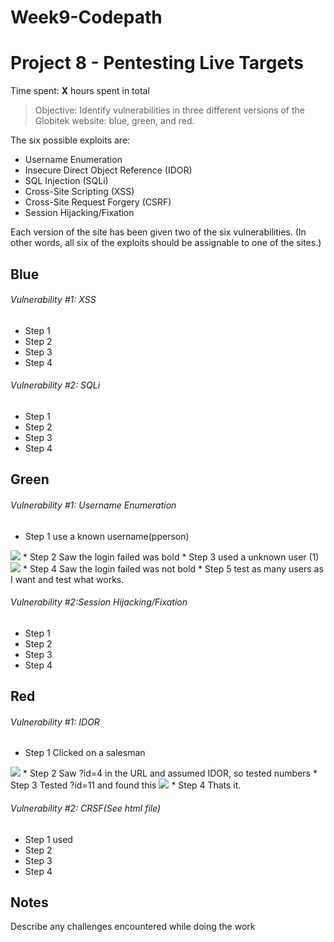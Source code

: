 # Week9-Codepath
# Project 8 - Pentesting Live Targets

Time spent: **X** hours spent in total

> Objective: Identify vulnerabilities in three different versions of the Globitek website: blue, green, and red.

The six possible exploits are:
* Username Enumeration
* Insecure Direct Object Reference (IDOR)
* SQL Injection (SQLi)
* Cross-Site Scripting (XSS)
* Cross-Site Request Forgery (CSRF)
* Session Hijacking/Fixation

Each version of the site has been given two of the six vulnerabilities. (In other words, all six of the exploits should be assignable to one of the sites.)

## Blue

###### Vulnerability #1: XSS
* Step 1
* Step 2
* Step 3
* Step 4

###### Vulnerability #2: SQLi
* Step 1
* Step 2
* Step 3
* Step 4

## Green

###### Vulnerability #1: Username Enumeration
* Step 1 use a known username(pperson)
 <img src="https://github.com/abreyesromo/Week9-Codepath/blob/master/Images/Week9-Green-Vul1-1.png">
* Step 2 Saw the login failed was bold
* Step 3 used a unknown user (1)
 <img src="https://github.com/abreyesromo/Week9-Codepath/blob/master/Images/Week9-Green-Vul1-2.png">
* Step 4 Saw the login failed was not bold
* Step 5 test as many users as I want and test what works.

###### Vulnerability #2:Session Hijacking/Fixation
* Step 1
* Step 2
* Step 3
* Step 4

## Red ##

###### Vulnerability #1: IDOR
* Step 1 Clicked on a salesman
 <img src="https://github.com/abreyesromo/Week9-Codepath/blob/master/Images/Week9-RED-Vul1-1.png">
* Step 2 Saw ?id=4 in the URL and assumed IDOR, so tested numbers
* Step 3 Tested ?id=11 and found this
 <img src="https://github.com/abreyesromo/Week9-Codepath/blob/master/Images/Week9-RED-Vul1-1.png">
* Step 4 Thats it.

###### Vulnerability #2: CRSF(See html file)
* Step 1 used
* Step 2
* Step 3
* Step 4


## Notes

Describe any challenges encountered while doing the work

